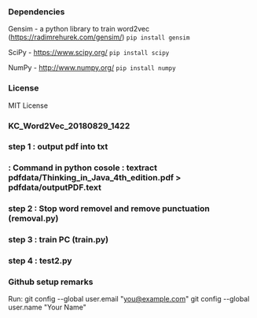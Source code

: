 ### Dependencies
Gensim - a python library to train word2vec (https://radimrehurek.com/gensim/)
`pip install gensim`

SciPy - https://www.scipy.org/
`pip install scipy`

NumPy - http://www.numpy.org/
`pip install numpy`

### License
MIT License

### KC_Word2Vec_20180829_1422
### step 1    : output pdf into txt
###           : Command in python cosole  : textract pdfdata/Thinking_in_Java_4th_edition.pdf > pdfdata/outputPDF.text
### step 2    : Stop word removel and remove punctuation (removal.py)
### step 3    : train PC (train.py)
### step 4    : test2.py


### Github setup remarks
Run:
git config --global user.email "you@example.com"
git config --global user.name "Your Name"
